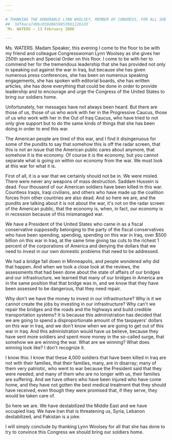 ```yaml
---
---

# THANKING THE HONORABLE LYNN WOOLSEY, MEMBER OF CONGRESS, FOR ALL SHE
## `3df4aca7d9bc059d06598539612261d3`
`Ms. WATERS — 13 February 2008`

---
```



Ms. WATERS. Madam Speaker, this evening I come to the floor to be 
with my friend and colleague Congresswoman Lynn Woolsey as she gives 
her 250th speech and Special Order on this floor. I come to be with her 
to commend her for the tremendous leadership that she has provided not 
only in speaking out against the war in Iraq, but because she has given 
numerous press conferences, she has been on numerous speaking 
engagements, she has spoken with editorial boards, she has written 
articles, she has done everything that could be done in order to 
provide leadership and to encourage and urge the Congress of the United 
States to bring our soldiers home.

Unfortunately, her messages have not always been heard. But there are 
those of us, those of us who work with her in the Progressive Caucus, 
those of us who work with her in the Out of Iraq Caucus, who have tried 
to not only give support but to do the same kinds of things that she 
has been doing in order to end this war.

The American people are tired of this war, and I find it disingenuous 
for some of the pundits to say that somehow this is off the radar 
screen, that this is not an issue that the American public cares about 
anymore, that somehow it is the economy. Of course it is the economy, 
but you cannot separate what is going on within our economy from the 
war. We must look at this war for what it is.

First of all, it is a war that we certainly should not be in. We were 
misled. There were never any weapons of mass destruction. Saddam 
Hussein is dead. Four thousand of our American soldiers have been 
killed in this war. Countless Iraqis, Iraqi civilians, and others who 
have made up the coalition forces from other countries are also dead. 
And so here we are, and the pundits are talking about it is not about 
the war, it's not on the radar screen of the American public, that the 
economy is, when, in fact, our economy is in recession because of this 
mismanaged war.

We have a President of the United States who came in as a fiscal 
conservative supposedly belonging to the party of the fiscal 
conservatives who have been spending, spending, spending on this war in 
Iraq, over $500 billion on this war in Iraq, at the same time giving 
tax cuts to the richest 1 percent of the corporations of America and 
denying the dollars that we need to invest in our own domestic problems 
that need to be addressed.

We had a bridge fall down in Minneapolis, and people wondered why did 
that happen. And when we took a close look at the reviews, the 
assessments that had been done about the state of affairs of our 
bridges and our infrastructure, we learned that many of our bridges in 
America are in the same position that that bridge was in, and we know 
that they have been assessed to be dangerous, that they need repair.

Why don't we have the money to invest in our infrastructure? Why is 
it we cannot create the jobs by investing in our infrastructure? Why 
can't we repair the bridges and the roads and the highways and build 
credible transportation systems? It is because this administration has 
decided that we are going to spend a disproportionate amount of the 
taxpayers' dollars on this war in Iraq, and we don't know when we are 
going to get out of this war in Iraq. And this administration would 
have us believe, because they have sent more soldiers and spent more 
money in the so-called surge, that somehow we are winning the war. What 
are we winning? What does winning look like? I don't recognize it.

I know this: I know that these 4,000 soldiers that have been killed 
in Iraq are not with their families, that their families, many, are in 
disarray; many of them very patriotic, who went to war because the 
President said that they were needed; and many of them who are no 
longer with us, their families are suffering. And we have others who 
have been injured who have come home, and they have not gotten the best 
medical treatment that they should have received, even though they were 
promised that, if they serve, they would be taken care of.

So here we are. We have destabilized the Middle East and we have 
occupied Iraq. We have Iran that is threatening us, Syria, Lebanon 
destabilized, and Pakistan is a joke.

I will simply conclude by thanking Lynn Woolsey for all that she has 
done to try to convince this Congress we should bring our soldiers 
home.

